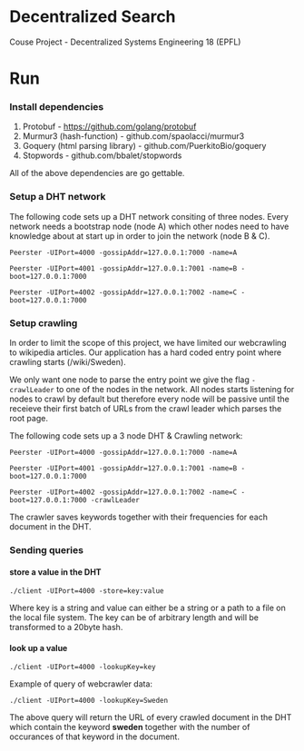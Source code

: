 # Decentralized Search

Couse Project - Decentralized Systems Engineering 18 (EPFL)

# Run

### Install dependencies 

1. Protobuf - https://github.com/golang/protobuf
2. Murmur3 (hash-function) - github.com/spaolacci/murmur3
3. Goquery (html parsing library) - github.com/PuerkitoBio/goquery
4. Stopwords - github.com/bbalet/stopwords

All of the above dependencies are go gettable.

### Setup a DHT network


The following code sets up a DHT network consiting of three nodes. Every network needs a bootstrap node (node A) which other nodes need to have knowledge about at start up in order to join the network (node B & C).  

`Peerster -UIPort=4000 -gossipAddr=127.0.0.1:7000 -name=A`

`Peerster -UIPort=4001 -gossipAddr=127.0.0.1:7001 -name=B -boot=127.0.0.1:7000`

`Peerster -UIPort=4002 -gossipAddr=127.0.0.1:7002 -name=C -boot=127.0.0.1:7000`

### Setup crawling

In order to limit the scope of this project, we have limited our webcrawling to wikipedia articles. Our application has a hard coded entry point where crawling starts (/wiki/Sweden).  

We only want one node to parse the entry point we give the flag `-crawlLeader` to one of the nodes in the network. All nodes starts listening for nodes to crawl by default but therefore every node will be passive until the receieve their first batch of URLs from the crawl leader which parses the root page.

The following code sets up a 3 node DHT & Crawling network:

`Peerster -UIPort=4000 -gossipAddr=127.0.0.1:7000 -name=A`

`Peerster -UIPort=4001 -gossipAddr=127.0.0.1:7001 -name=B -boot=127.0.0.1:7000`

`Peerster -UIPort=4002 -gossipAddr=127.0.0.1:7002 -name=C -boot=127.0.0.1:7000 -crawlLeader`

The crawler saves keywords together with their frequencies for each document in the DHT. 

### Sending queries

#### store a value in the DHT

`./client -UIPort=4000 -store=key:value`

Where key is a string and value can either be a string or a path to a file on the local file system. The key can be of arbitrary length and will be transformed to a 20byte hash. 

#### look up a value

`./client -UIPort=4000 -lookupKey=key`

Example of query of webcrawler data: 

`./client -UIPort=4000 -lookupKey=Sweden`

The above query will return the URL of every crawled document in the DHT which contain the keyword **sweden** together with the number of occurances of that keyword in the document.







